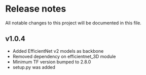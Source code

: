 # Release notes
All notable changes to this project will be documented in this file.

##  v1.0.4

- Added EfficientNet v2 models as backbone
- Removed dependency on efficientnet_3D module
- Minimum TF version bumped to 2.8.0
- setup.py was added